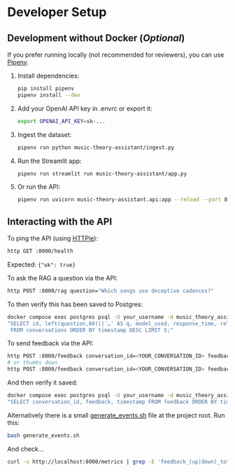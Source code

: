 # Developer Setup

## Development without Docker (*Optional*)

If you prefer running locally (not recommended for reviewers), you can use [Pipenv](https://pipenv.pypa.io/en/latest/).

1. Install dependencies:

    ```bash
    pip install pipenv
    pipenv install --dev
    ```

2. Add your OpenAI API key in .envrc or export it:

    ```bash
    export OPENAI_API_KEY=sk-...
    ```

3. Ingest the dataset:

    ```bash
    pipenv run python music-theory-assistant/ingest.py
    ```

4. Run the Streamlit app:

    ```bash
    pipenv run streamlit run music-theory-assistant/app.py
    ```

5. Or run the API:

    ```bash
    pipenv run uvicorn music-theory-assistant.api:app --reload --port 8000
    ```
## Interacting with the API

To ping the API (using [HTTPie](https://httpie.io/)):

```bash
http GET :8000/health
```
Expected: `{"ok": true}`

To ask the RAG a question via the API:

```bash
http POST :8000/rag question="Which songs use deceptive cadences?"
```

To then verify this has been saved to Postgres:

```bash
docker compose exec postgres psql -U your_username -d music_theory_assistant -c \
"SELECT id, left(question,60)||'…' AS q, model_used, response_time, relevance, openai_cost, timestamp
 FROM conversations ORDER BY timestamp DESC LIMIT 5;"
```

To send feedback via the API:

```bash
http POST :8000/feedback conversation_id=<YOUR_CONVERSATION_ID> feedback:=1
# or thumbs down
http POST :8000/feedback conversation_id=<YOUR_CONVERSATION_ID> feedback:=-1
```

And then verify it saved:

```bash
docker compose exec postgres psql -U your_username -d music_theory_assistant -c \
"SELECT conversation_id, feedback, timestamp FROM feedback ORDER BY timestamp DESC LIMIT 5;"
```
Alternatively there is a small [generate_events.sh](/generate_events.sh) file at the project root. Run this:

```bash
bash generate_events.sh
```
And check...

```bash
curl -s http://localhost:8000/metrics | grep -E 'feedback_(up|down)_total'
```